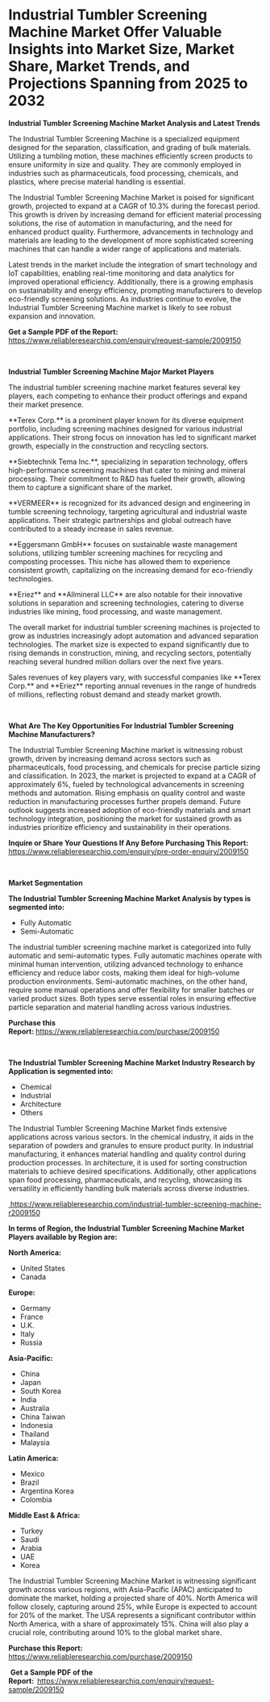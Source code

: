 <p><h1>Industrial Tumbler Screening Machine Market Offer Valuable Insights into Market Size, Market Share, Market Trends, and Projections Spanning from 2025 to 2032</h1></p><p><strong>Industrial Tumbler Screening Machine Market Analysis and Latest Trends</strong></p>
<p><p>The Industrial Tumbler Screening Machine is a specialized equipment designed for the separation, classification, and grading of bulk materials. Utilizing a tumbling motion, these machines efficiently screen products to ensure uniformity in size and quality. They are commonly employed in industries such as pharmaceuticals, food processing, chemicals, and plastics, where precise material handling is essential.</p><p>The Industrial Tumbler Screening Machine Market is poised for significant growth, projected to expand at a CAGR of 10.3% during the forecast period. This growth is driven by increasing demand for efficient material processing solutions, the rise of automation in manufacturing, and the need for enhanced product quality. Furthermore, advancements in technology and materials are leading to the development of more sophisticated screening machines that can handle a wider range of applications and materials.</p><p>Latest trends in the market include the integration of smart technology and IoT capabilities, enabling real-time monitoring and data analytics for improved operational efficiency. Additionally, there is a growing emphasis on sustainability and energy efficiency, prompting manufacturers to develop eco-friendly screening solutions. As industries continue to evolve, the Industrial Tumbler Screening Machine market is likely to see robust expansion and innovation.</p></p>
<p><strong>Get a Sample PDF of the Report:&nbsp;</strong> <a href="https://www.reliableresearchiq.com/enquiry/request-sample/2009150?utm_campaign=2455&utm_medium=2&utm_source=Github&utm_content=ia&utm_term=12042025&utm_id=industrial-tumbler-screening-machine">https://www.reliableresearchiq.com/enquiry/request-sample/2009150</a></p>
<p>&nbsp;</p>
<p><strong>Industrial Tumbler Screening Machine Major Market Players</strong></p>
<p><p>The industrial tumbler screening machine market features several key players, each competing to enhance their product offerings and expand their market presence. </p><p>**Terex Corp.** is a prominent player known for its diverse equipment portfolio, including screening machines designed for various industrial applications. Their strong focus on innovation has led to significant market growth, especially in the construction and recycling sectors. </p><p>**Siebtechnik Tema Inc.**, specializing in separation technology, offers high-performance screening machines that cater to mining and mineral processing. Their commitment to R&D has fueled their growth, allowing them to capture a significant share of the market.</p><p>**VERMEER** is recognized for its advanced design and engineering in tumble screening technology, targeting agricultural and industrial waste applications. Their strategic partnerships and global outreach have contributed to a steady increase in sales revenue.</p><p>**Eggersmann GmbH** focuses on sustainable waste management solutions, utilizing tumbler screening machines for recycling and composting processes. This niche has allowed them to experience consistent growth, capitalizing on the increasing demand for eco-friendly technologies.</p><p>**Eriez** and **Allmineral LLC** are also notable for their innovative solutions in separation and screening technologies, catering to diverse industries like mining, food processing, and waste management.</p><p>The overall market for industrial tumbler screening machines is projected to grow as industries increasingly adopt automation and advanced separation technologies. The market size is expected to expand significantly due to rising demands in construction, mining, and recycling sectors, potentially reaching several hundred million dollars over the next five years. </p><p>Sales revenues of key players vary, with successful companies like **Terex Corp.** and **Eriez** reporting annual revenues in the range of hundreds of millions, reflecting robust demand and steady market growth.</p></p>
<p>&nbsp;</p>
<p><strong>What Are The Key Opportunities For Industrial Tumbler Screening Machine Manufacturers?</strong></p>
<p><p>The Industrial Tumbler Screening Machine market is witnessing robust growth, driven by increasing demand across sectors such as pharmaceuticals, food processing, and chemicals for precise particle sizing and classification. In 2023, the market is projected to expand at a CAGR of approximately 6%, fueled by technological advancements in screening methods and automation. Rising emphasis on quality control and waste reduction in manufacturing processes further propels demand. Future outlook suggests increased adoption of eco-friendly materials and smart technology integration, positioning the market for sustained growth as industries prioritize efficiency and sustainability in their operations.</p></p>
<p><strong>Inquire or Share Your Questions If Any Before Purchasing This Report:</strong> <a href="https://www.reliableresearchiq.com/enquiry/pre-order-enquiry/2009150?utm_campaign=2455&utm_medium=2&utm_source=Github&utm_content=ia&utm_term=12042025&utm_id=industrial-tumbler-screening-machine">https://www.reliableresearchiq.com/enquiry/pre-order-enquiry/2009150</a></p>
<p>&nbsp;</p>
<p><strong>Market Segmentation</strong></p>
<p><strong>The Industrial Tumbler Screening Machine Market Analysis by types is segmented into:</strong></p>
<p><ul><li>Fully Automatic</li><li>Semi-Automatic</li></ul></p>
<p><p>The industrial tumbler screening machine market is categorized into fully automatic and semi-automatic types. Fully automatic machines operate with minimal human intervention, utilizing advanced technology to enhance efficiency and reduce labor costs, making them ideal for high-volume production environments. Semi-automatic machines, on the other hand, require some manual operations and offer flexibility for smaller batches or varied product sizes. Both types serve essential roles in ensuring effective particle separation and material handling across various industries.</p></p>
<p><strong>Purchase this Report:&nbsp;</strong><a href="https://www.reliableresearchiq.com/purchase/2009150?utm_campaign=2455&utm_medium=2&utm_source=Github&utm_content=ia&utm_term=12042025&utm_id=industrial-tumbler-screening-machine">https://www.reliableresearchiq.com/purchase/2009150</a></p>
<p>&nbsp;</p>
<p><strong>The Industrial Tumbler Screening Machine Market Industry Research by Application is segmented into:</strong></p>
<p><ul><li>Chemical</li><li>Industrial</li><li>Architecture</li><li>Others</li></ul></p>
<p><p>The Industrial Tumbler Screening Machine Market finds extensive applications across various sectors. In the chemical industry, it aids in the separation of powders and granules to ensure product purity. In industrial manufacturing, it enhances material handling and quality control during production processes. In architecture, it is used for sorting construction materials to achieve desired specifications. Additionally, other applications span food processing, pharmaceuticals, and recycling, showcasing its versatility in efficiently handling bulk materials across diverse industries.</p></p>
<p><a href="https://www.reliableresearchiq.com/industrial-tumbler-screening-machine-r2009150?utm_campaign=2455&utm_medium=2&utm_source=Github&utm_content=ia&utm_term=12042025&utm_id=industrial-tumbler-screening-machine">&nbsp;https://www.reliableresearchiq.com/industrial-tumbler-screening-machine-r2009150</a></p>
<p><strong>In terms of Region, the Industrial Tumbler Screening Machine Market Players available by Region are:</strong></p>
<p>
    <p> <strong> North America: </strong>
        <ul>
            <li>United States</li>
            <li>Canada</li>
        </ul>
        </p> 
    <p> <strong> Europe: </strong>
        <ul>
            <li>Germany</li>
            <li>France</li>
            <li>U.K.</li>
            <li>Italy</li>
            <li>Russia</li>
        </ul>
        </p> 
    <p> <strong> Asia-Pacific: </strong>
        <ul>
            <li>China</li>
            <li>Japan</li>
            <li>South Korea</li>
            <li>India</li>
            <li>Australia</li>
            <li>China Taiwan</li>
            <li>Indonesia</li>
            <li>Thailand</li>
            <li>Malaysia</li>
        </ul>
        </p> 
    <p> <strong> Latin America: </strong>
        <ul>
            <li>Mexico</li>
            <li>Brazil</li>
            <li>Argentina Korea</li>
            <li>Colombia</li>
        </ul>
        </p> 
    <p> <strong> Middle East & Africa: </strong>
        <ul>
            <li>Turkey</li>
            <li>Saudi</li>
            <li>Arabia</li>
            <li>UAE</li>
            <li>Korea</li>
        </ul>
    </p>
    </p>
<p><p>The Industrial Tumbler Screening Machine Market is witnessing significant growth across various regions, with Asia-Pacific (APAC) anticipated to dominate the market, holding a projected share of 40%. North America will follow closely, capturing around 25%, while Europe is expected to account for 20% of the market. The USA represents a significant contributor within North America, with a share of approximately 15%. China will also play a crucial role, contributing around 10% to the global market share.</p></p>
<p><strong>Purchase this Report: </strong><a href="https://www.reliableresearchiq.com/purchase/2009150?utm_campaign=2455&utm_medium=2&utm_source=Github&utm_content=ia&utm_term=12042025&utm_id=industrial-tumbler-screening-machine">https://www.reliableresearchiq.com/purchase/2009150</a></p>
<p>&nbsp;<strong>Get a Sample PDF of the Report:&nbsp;&nbsp;</strong><a href="https://www.reliableresearchiq.com/enquiry/request-sample/2009150?utm_campaign=2455&utm_medium=2&utm_source=Github&utm_content=ia&utm_term=12042025&utm_id=industrial-tumbler-screening-machine">https://www.reliableresearchiq.com/enquiry/request-sample/2009150</a></p>
<p><strong></strong></p>
<p><p></p><p></p><p></p></p>